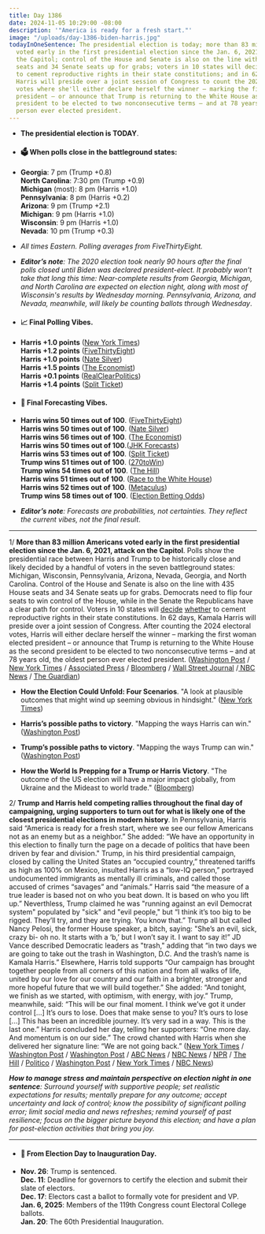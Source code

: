 ```yaml
---
title: Day 1386
date: 2024-11-05 10:29:00 -08:00
description: '"America is ready for a fresh start."'
image: "/uploads/day-1386-biden-harris.jpg"
todayInOneSentence: The presidential election is today; more than 83 million Americans
  voted early in the first presidential election since the Jan. 6, 2021, attack on
  the Capitol; control of the House and Senate is also on the line with 435 House
  seats and 34 Senate seats up for grabs; voters in 10 states will decide whether
  to cement reproductive rights in their state constitutions; and in 62 days, Kamala
  Harris will preside over a joint session of Congress to count the 2024 electoral
  votes where she'll either declare herself the winner – marking the first woman elected
  president – or announce that Trump is returning to the White House as the second
  president to be elected to two nonconsecutive terms – and at 78 years old, the oldest
  person ever elected president.
---
```


* **The presidential election is TODAY**.

* #### 🗳️ When polls close in the battleground states:

* **Georgia**: 7 pm (Trump \+0.8) \
  **North Carolina**: 7:30 pm (Trump \+0.9) \
  **Michigan** (most): 8 pm (Harris \+1.0) \
  **Pennsylvania**: 8 pm (Harris \+0.2) \
  **Arizona**: 9 pm (Trump \+2.1) \
  **Michigan**: 9 pm (Harris \+1.0) \
  **Wisconsin**: 9 pm (Harris \+1.0) \
  **Nevada**: 10 pm (Trump \+0.3)

* *All times Eastern. Polling averages from FiveThirtyEight.*

* ***Editor’s note**: The 2020 election took nearly 90 hours after the final polls closed until Biden was declared president-elect. It probably won’t take that long this time: Near-complete results from Georgia, Michigan, and North Carolina are expected on election night, along with most of Wisconsin's results by Wednesday morning. Pennsylvania, Arizona, and Nevada, meanwhile, will likely be counting ballots through Wednesday*.

* #### 📈 Final Polling Vibes.

* **Harris \+1.0 points** ([New York Times](https://www.nytimes.com/interactive/2024/us/elections/polls-president.html)) \
  **Harris \+1.2 points** ([FiveThirtyEight](https://projects.fivethirtyeight.com/polls/president-general/2024/national/)) \
  **Harris \+1.0 points** ([Nate Silver](https://www.natesilver.net/p/nate-silver-2024-president-election-polls-model)) \
  **Harris \+1.5 points** ([The Economist](https://www.economist.com/interactive/us-2024-election/trump-harris-polls)) \
  **Harris \+0.1 points** ([RealClearPolitics](https://www.realclearpolling.com/polls/president/general/2024/trump-vs-harris)) \
  **Harris \+1.4 points** ([Split Ticket](https://split-ticket.org/2024-presidential-polling-averages/))

* #### 🔮 Final Forecasting Vibes.

* **Harris wins 50 times out of 100**. ([FiveThirtyEight](https://projects.fivethirtyeight.com/2024-election-forecast/)) \
  **Harris wins 50 times out of 100**. ([Nate Silver](https://www.natesilver.net/p/nate-silver-2024-president-election-polls-model)) \
  **Harris wins 56 times out of 100**. ([The Economist](https://www.economist.com/interactive/us-2024-election/prediction-model/president/)) \
  **Harris wins 50 times out of 100**.([JHK Forecasts](https://projects.jhkforecasts.com/2024/president/#standard)) \
  **Harris wins 53 times out of 100**. ([Split Ticket](https://split-ticket.org/2024-presidential-ratings/)) \
  **Trump wins 51 times out of 100**. ([270toWin](https://www.270towin.com/2024-simulation/battleground-270)) \
  **Trump wins 54 times out of 100**. ([The Hill](https://elections2024.thehill.com/forecast/2024/president/)) \
  **Harris wins 51 times out of 100**. ([Race to the White House](https://www.racetothewh.com/dashboard)) \
  **Harris wins 52 times out of 100**. ([Metaculus](https://www.metaculus.com/questions/11245/2024-us-presidential-election-winner/)) \
  **Trump wins 58 times out of 100**. ([Election Betting Odds](https://www.electionbettingodds.com/))

* ***Editor’s note**: Forecasts are probabilities, not certainties. They reflect the current vibes, not the final result*.

---

1/ **More than 83 million Americans voted early in the first presidential election since the Jan. 6, 2021, attack on the Capitol**. Polls show the presidential race between Harris and Trump to be historically close and likely decided by a handful of voters in the seven battleground states: Michigan, Wisconsin, Pennsylvania, Arizona, Nevada, Georgia, and North Carolina. Control of the House and Senate is also on the line with 435 House seats and 34 Senate seats up for grabs. Democrats need to flip four seats to win control of the House, while in the Senate the Republicans have a clear path for control. Voters in 10 states will [decide](https://www.cnn.com/2024/11/05/politics/abortion-state-ballot-measure-dg/index.html) [whether](https://apnews.com/article/abortion-ballot-measures-harris-trump-florida-missouri-49c9073cbb6056b66a8a7d0d099795d1) to cement reproductive rights in their state constitutions. In 62 days, Kamala Harris will preside over a joint session of Congress. After counting the 2024 electoral votes, Harris will either declare herself the winner – marking the first woman elected president – or announce that Trump is returning to the White House as the second president to be elected to two nonconsecutive terms – and at 78 years old, the oldest person ever elected president. ([Washington Post](https://www.washingtonpost.com/elections/2024/11/05/election-live-updates-trump-harris/) / [New York Times](https://www.nytimes.com/live/2024/11/05/us/trump-harris-election) / [Associated Press](https://apnews.com/article/congress-elections-house-senate-harris-trump-94b49277db2a5c21f23236794a36afa6) / [Bloomberg](https://www.bloomberg.com/news/live-blog/2024-11-05/us-election-2024) / [Wall Street Journal](https://www.wsj.com/livecoverage/trump-harris-election-day-results-2024/card/more-than-83-million-have-already-voted-m7pXYzTCBAQOW1o9pIUy) /[ NBC News](https://www.nbcnews.com/politics/2024-election/live-blog/presidential-election-2024-live-updates-rcna175556) / [The Guardian](https://www.theguardian.com/us-news/2024/nov/05/election-day-kamala-harris-donald-trump))

* **How the Election Could Unfold: Four Scenarios**. "A look at plausible outcomes that might wind up seeming obvious in hindsight." ([New York Times](https://www.nytimes.com/2024/11/05/upshot/election-scenarios-polls.html))

* **Harris’s possible paths to victory**. "Mapping the ways Harris can win." ([Washington Post](https://www.washingtonpost.com/elections/2024/11/04/can-harris-win-election/))

* **Trump’s possible paths to victory**. "Mapping the ways Trump can win." ([Washington Post](https://www.washingtonpost.com/politics/2024/11/04/can-trump-win-election/))

* **How the World Is Prepping for a Trump or Harris Victory**. "The outcome of the US election will have a major impact globally, from Ukraine and the Mideast to world trade." ([Bloomberg](https://www.bloomberg.com/features/2024-election-global-stakes/))

2/ **Trump and Harris held competing rallies throughout the final day of campaigning, urging supporters to turn out for what is likely one of the closest presidential elections in modern history**. In Pennsylvania, Harris said “America is ready for a fresh start, where we see our fellow Americans not as an enemy but as a neighbor.” She added: “We have an opportunity in this election to finally turn the page on a decade of politics that have been driven by fear and division." Trump, in his third presidential campaign, closed by calling the United States an “occupied country,” threatened tariffs as high as 100% on Mexico, insulted Harris as a “low-IQ person,” portrayed undocumented immigrants as mentally ill criminals, and called those accused of crimes “savages” and “animals.”  Harris said “the measure of a true leader is based not on who you beat down. It is based on who you lift up.” Neverthless, Trump claimed he was "running against an evil Democrat system" populated by "sick" and "evil people," but “I think it’s too big to be rigged. They’ll try, and they are trying. You know that.” Trump all but called Nancy Pelosi, the former House speaker, a bitch, saying: "She’s an evil, sick, crazy bi- oh no. It starts with a ‘b,’ but I won’t say it. I want to say it!” JD Vance described Democratic leaders as "trash," adding that “in two days we are going to take out the trash in Washington, D.C. And the trash’s name is Kamala Harris.” Elsewhere, Harris told supports “Our campaign has brought together people from all corners of this nation and from all walks of life, united by our love for our country and our faith in a brighter, stronger and more hopeful future that we will build together.” She added: “And tonight, we finish as we started, with optimism, with energy, with joy.” Trump, meanwhile, said: “This will be our final moment. I think we’ve got it under control \[...\] It’s ours to lose. Does that make sense to you? It’s ours to lose \[...\] This has been an incredible journey. It’s very sad in a way. This is the last one.” Harris concluded her day, telling her supporters: “One more day. And momentum is on our side.” The crowd chanted with Harris when she delivered her signature line: “We are not going back.” ([New York Times](https://www.nytimes.com/2024/11/04/us/politics/harris-trump-pennsylvania-campaign.html) / [Washington Post](https://www.washingtonpost.com/politics/2024/11/05/trump-final-days-2024-campaign/) / [Washington Post](https://www.washingtonpost.com/politics/2024/11/05/kamala-harris-historic-campaign-finish-anxiety-optimism/) / [ABC News](https://abcnews.go.com/US/trump-campaign-doubles-final-hours-election-dash/story?id=115509852) / [NBC News](https://www.nbcnews.com/nbc-out/out-politics-and-policy/donald-trump-jd-vance-transgender-2024-election-rcna178390) / [NPR](https://www.npr.org/2024/11/04/nx-s1-5177397/2024-election-trump-harris) / [The Hill](https://thehill.com/homenews/campaign/4971935-trump-michigan-closing-rally/) / [Politico](https://www.politico.com/news/2024/11/05/trump-blends-nostalgia-with-attacks-on-pelosi-and-harris-in-final-campaign-speech-00187368) / [Washington Post](https://www.washingtonpost.com/politics/2024/11/04/trump-harris-end-campaign/) / [New York Times](https://www.nytimes.com/live/2024/11/04/us/harris-trump-election) / [NBC News](https://www.nbcnews.com/politics/2024-election/trump-harris-make-final-push-blitz-rallies-battleground-states-rcna178605))

***How to manage stress and maintain perspective on election night in one sentence**: Surround yourself with supportive people; set realistic expectations for results; mentally prepare for any outcome; accept uncertainty and lack of control; know the possibility of significant polling error; limit social media and news refreshes; remind yourself of past resilience; focus on the bigger picture beyond this election; and have a plan for post-election activities that bring you joy.*

---

* #### 📅 From Election Day to Inauguration Day.

* **Nov. 26**: Trump is sentenced. \
  **Dec. 11**: Deadline for governors to certify the election and submit their slate of electors. \
  **Dec. 17**: Electors cast a ballot to formally vote for president and VP. \
  **Jan. 6, 2025**: Members of the 119th Congress count Electoral College ballots. \
  **Jan. 20**: The 60th Presidential Inauguration.